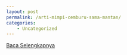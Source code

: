 ```yaml
---
layout: post
permalink: /arti-mimpi-cemburu-sama-mantan/
categories:
    - Uncategorized
---
```


[Baca Selengkapnya](/01)